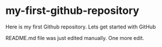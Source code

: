 # my-first-github-repository
Here is my first Github repository. Lets get started with GitHub

README.md file was just edited manually. One more edit.
